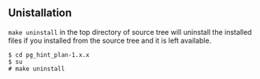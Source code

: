 ## Unistallation

`make uninstall` in the top directory of source tree will uninstall the
installed files if you installed from the source tree and it is left available.

    $ cd pg_hint_plan-1.x.x
    $ su
    # make uninstall

